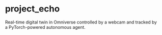# project_echo
Real-time digital twin in Omniverse controlled by a webcam and tracked by a PyTorch-powered autonomous agent.
